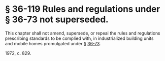 # § 36-119 Rules and regulations under § 36-73 not superseded.

<p>This chapter shall not amend, supersede, or repeal the rules and regulations prescribing standards to be complied with, in industrialized building units and mobile homes promulgated under § <a href='http://law.lis.virginia.gov/vacode/36-73/'>36-73</a>.</p><p>1972, c. 829.</p>